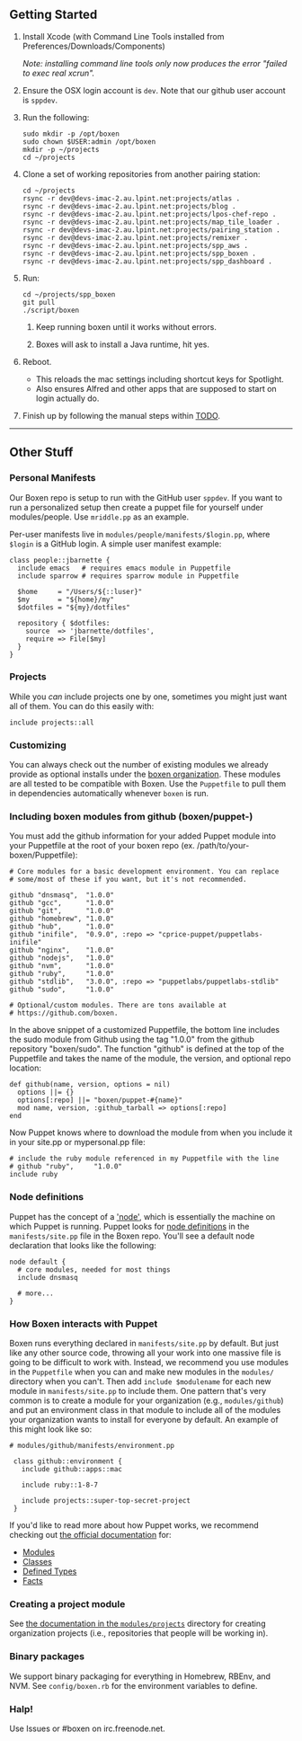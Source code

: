 ## Getting Started

 1. Install Xcode (with Command Line Tools installed from Preferences/Downloads/Components)

    _Note: installing command line tools only now produces the error "failed to exec real xcrun"._

 2. Ensure the OSX login account is `dev`. Note that our github user account is `sppdev`.

 3. Run the following:

    ```
    sudo mkdir -p /opt/boxen
    sudo chown $USER:admin /opt/boxen
    mkdir -p ~/projects
    cd ~/projects
    ```

 4. Clone a set of working repositories from another pairing station:

    ```
    cd ~/projects
    rsync -r dev@devs-imac-2.au.lpint.net:projects/atlas .
    rsync -r dev@devs-imac-2.au.lpint.net:projects/blog .
    rsync -r dev@devs-imac-2.au.lpint.net:projects/lpos-chef-repo .
    rsync -r dev@devs-imac-2.au.lpint.net:projects/map_tile_loader .
    rsync -r dev@devs-imac-2.au.lpint.net:projects/pairing_station .
    rsync -r dev@devs-imac-2.au.lpint.net:projects/remixer .
    rsync -r dev@devs-imac-2.au.lpint.net:projects/spp_aws .
    rsync -r dev@devs-imac-2.au.lpint.net:projects/spp_boxen .
    rsync -r dev@devs-imac-2.au.lpint.net:projects/spp_dashboard .
    ```

 5. Run:

    ```
    cd ~/projects/spp_boxen
    git pull
    ./script/boxen
    ```

    1. Keep running boxen until it works without errors.

    2. Boxes will ask to install a Java runtime, hit yes.

 6. Reboot.
    * This reloads the mac settings including shortcut keys for Spotlight.
    * Also ensures Alfred and other apps that are supposed to start on login actually do.

 7. Finish up by following the manual steps within [TODO](TODO.md).

---

## Other Stuff


### Personal Manifests

Our Boxen repo is setup to run with the GitHub user `sppdev`. If you want to run a personalized setup then create a puppet file for yourself under modules/people. Use `mriddle.pp` as an example.

Per-user manifests live in `modules/people/manifests/$login.pp`, where
`$login` is a GitHub login. A simple user manifest example:

```puppet
class people::jbarnette {
  include emacs   # requires emacs module in Puppetfile
  include sparrow # requires sparrow module in Puppetfile

  $home     = "/Users/${::luser}"
  $my       = "${home}/my"
  $dotfiles = "${my}/dotfiles"

  repository { $dotfiles:
    source  => 'jbarnette/dotfiles',
    require => File[$my]
  }
}
```

### Projects

While you _can_ include projects one by one, sometimes you might just want
all of them. You can do this easily with:

```
include projects::all
```


### Customizing

You can always check out the number of existing modules we already
provide as optional installs under the
[boxen organization](https://github.com/boxen). These modules are all
tested to be compatible with Boxen. Use the `Puppetfile` to pull them
in dependencies automatically whenever `boxen` is run.

### Including boxen modules from github (boxen/puppet-<name>)

You must add the github information for your added Puppet module into your Puppetfile at the root of your
boxen repo (ex. /path/to/your-boxen/Puppetfile):

    # Core modules for a basic development environment. You can replace
    # some/most of these if you want, but it's not recommended.

    github "dnsmasq",  "1.0.0"
    github "gcc",      "1.0.0"
    github "git",      "1.0.0"
    github "homebrew", "1.0.0"
    github "hub",      "1.0.0"
    github "inifile",  "0.9.0", :repo => "cprice-puppet/puppetlabs-inifile"
    github "nginx",    "1.0.0"
    github "nodejs",   "1.0.0"
    github "nvm",      "1.0.0"
    github "ruby",     "1.0.0"
    github "stdlib",   "3.0.0", :repo => "puppetlabs/puppetlabs-stdlib"
    github "sudo",     "1.0.0"

    # Optional/custom modules. There are tons available at
    # https://github.com/boxen.

In the above snippet of a customized Puppetfile, the bottom line
includes the sudo module from Github using the tag "1.0.0" from the github repository
"boxen/sudo".  The function "github" is defined at the top of the Puppetfile
and takes the name of the module, the version, and optional repo location:

    def github(name, version, options = nil)
      options ||= {}
      options[:repo] ||= "boxen/puppet-#{name}"
      mod name, version, :github_tarball => options[:repo]
    end

Now Puppet knows where to download the module from when you include it in your site.pp or mypersonal.pp file:

    # include the ruby module referenced in my Puppetfile with the line
    # github "ruby",     "1.0.0"
    include ruby

### Node definitions

Puppet has the concept of a
['node'](http://docs.puppetlabs.com/references/glossary.html#agent),
which is essentially the machine on which Puppet is running. Puppet looks for
[node definitions](http://docs.puppetlabs.com/learning/agent_master_basic.html#node-definitions)
in the `manifests/site.pp` file in the Boxen repo. You'll see a default node
declaration that looks like the following:

``` puppet
node default {
  # core modules, needed for most things
  include dnsmasq

  # more...
}
```

### How Boxen interacts with Puppet

Boxen runs everything declared in `manifests/site.pp` by default.
But just like any other source code, throwing all your work into one massive
file is going to be difficult to work with. Instead, we recommend you
use modules in the `Puppetfile` when you can and make new modules
in the `modules/` directory when you can't. Then add `include $modulename`
for each new module in `manifests/site.pp` to include them.
One pattern that's very common is to create a module for your organization
(e.g., `modules/github`) and put an environment class in that module
to include all of the modules your organization wants to install for
everyone by default. An example of this might look like so:

``` puppet
# modules/github/manifests/environment.pp

 class github::environment {
   include github::apps::mac

   include ruby::1-8-7

   include projects::super-top-secret-project
 }
 ```

 If you'd like to read more about how Puppet works, we recommend
 checking out [the official documentation](http://docs.puppetlabs.com/)
 for:

 * [Modules](http://docs.puppetlabs.com/learning/modules1.html#modules)
 * [Classes](http://docs.puppetlabs.com/learning/modules1.html#classes)
 * [Defined Types](http://docs.puppetlabs.com/learning/definedtypes.html)
 * [Facts](http://docs.puppetlabs.com/guides/custom_facts.html)

### Creating a project module

See [the documentation in the
`modules/projects`](modules/projects/README.md)
directory for creating organization projects (i.e., repositories that people
will be working in).

### Binary packages

We support binary packaging for everything in Homebrew, RBEnv, and NVM.
See `config/boxen.rb` for the environment variables to define.

### Halp!

Use Issues or #boxen on irc.freenode.net.
